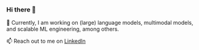 ### Hi there 👋


🔭 Currently, I am working on (large) language models, multimodal models, and scalable ML engineering, among others.


📫 Reach out to me on [LinkedIn](https://www.linkedin.com/in/sylwester-sawicki/) 
